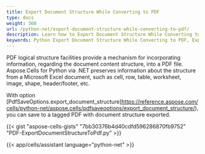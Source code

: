 ```yaml
---
title: Export Document Structure While Converting to PDF
type: docs
weight: 360
url: /python-net/export-document-structure-while-converting-to-pdf/
description: Learn how to Export Document Structure While Converting to PDF with Aspose.Cells for Python via .NET API.
keywords: Python Export Document Structure While Converting to PDF, Export Document Structure to PDF using Python, Python Export Document Structure
---
```


PDF logical structure facilities provide a mechanism for incorporating information, regarding the document content structure, into a PDF file. Aspose.Cells for Python via .NET preserves information about the structure from a Microsoft Excel document, such as cell, row, table, worksheet, image, shape, header/footer, etc.

With option [PdfSaveOptions.export_document_structure]https://reference.aspose.com/cells/python-net/aspose.cells/pdfsaveoptions/export_document_structure/), you can save to a tagged PDF with document structure exported.

{{< gist "aspose-cells-gists" "7bb30376b4d40cdfd596286870fb9752" "PDF-ExportDocumentStructureToPdf.py" >}}

{{< app/cells/assistant language="python-net" >}}